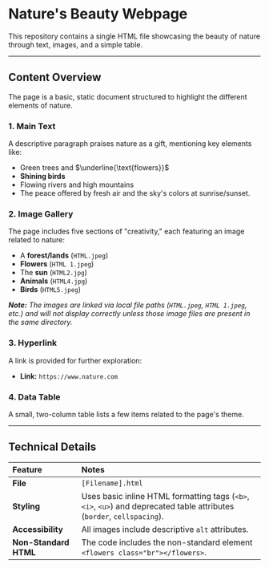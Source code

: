# Nature's Beauty Webpage

This repository contains a single HTML file showcasing the beauty of nature through text, images, and a simple table.

---

## Content Overview

The page is a basic, static document structured to highlight the different elements of nature.

### 1. Main Text
A descriptive paragraph praises nature as a gift, mentioning key elements like:
* Green trees and $\underline{\text{flowers}}$
* **Shining birds**
* Flowing rivers and high mountains
* The peace offered by fresh air and the sky's colors at sunrise/sunset.

### 2. Image Gallery
The page includes five sections of "creativity," each featuring an image related to nature:
* A **forest/lands** (`HTML.jpeg`)
* **Flowers** (`HTML 1.jpeg`)
* The **sun** (`HTML2.jpg`)
* **Animals** (`HTML4.jpg`)
* **Birds** (`HTML5.jpeg`)

***Note:** The images are linked via local file paths (`HTML.jpeg`, `HTML 1.jpeg`, etc.) and will not display correctly unless those image files are present in the same directory.*

### 3. Hyperlink
A link is provided for further exploration:
* **Link:** `https://www.nature.com`

### 4. Data Table
A small, two-column table lists a few items related to the page's theme.

---

## Technical Details

| Feature | Notes |
| :--- | :--- |
| **File** | `[Filename].html` |
| **Styling** | Uses basic inline HTML formatting tags (`<b>`, `<i>`, `<u>`) and deprecated table attributes (`border`, `cellspacing`). |
| **Accessibility** | All images include descriptive `alt` attributes. |
| **Non-Standard HTML** | The code includes the non-standard element `<flowers class="br"></flowers>`. |# art_gallery
